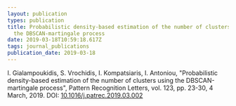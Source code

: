 ```yaml
---
layout: publication
types: publication
title: Probabilistic density-based estimation of the number of clusters using
  the DBSCAN-martingale process
date: 2019-03-18T10:59:18.617Z
tags: journal_publications
publication_date: 2019-03-18
---
```

I. Gialampoukidis, S. Vrochidis, I. Kompatsiaris, I. Antoniou, "Probabilistic density-based estimation of the number of clusters using the DBSCAN-martingale process", Pattern Recognition Letters, vol. 123, pp. 23-30, 4 March, 2019. DOI: [10.1016/j.patrec.2019.03.002](https://www.sciencedirect.com/science/article/pii/S0167865519300844?via%3Dihub)